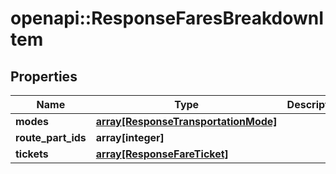 # openapi::ResponseFaresBreakdownItem

## Properties
Name | Type | Description | Notes
------------ | ------------- | ------------- | -------------
**modes** | [**array[ResponseTransportationMode]**](ResponseTransportationMode.md) |  | 
**route_part_ids** | **array[integer]** |  | 
**tickets** | [**array[ResponseFareTicket]**](ResponseFareTicket.md) |  | 


